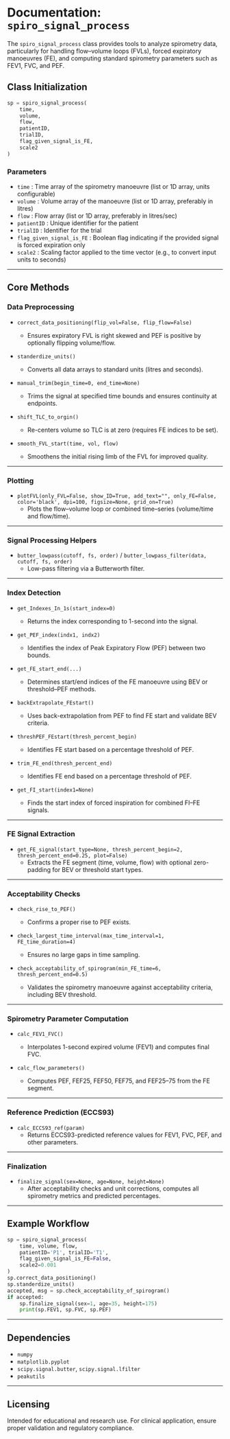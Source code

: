 # Documentation: `spiro_signal_process`

The `spiro_signal_process` class provides tools to analyze spirometry data, particularly for handling flow–volume loops (FVLs), forced expiratory manoeuvres (FE), and computing standard spirometry parameters such as FEV1, FVC, and PEF.

## Class Initialization

```python
sp = spiro_signal_process(
    time,
    volume,
    flow,
    patientID,
    trialID,
    flag_given_signal_is_FE,
    scale2
)
```

### Parameters

* `time`                    : Time array of the spirometry manoeuvre (list or 1D array, units configurable)
* `volume`                  : Volume array of the manoeuvre (list or 1D array, preferably in litres)
* `flow`                    : Flow array (list or 1D array, preferably in litres/sec)
* `patientID`               : Unique identifier for the patient
* `trialID`                 : Identifier for the trial
* `flag_given_signal_is_FE` : Boolean flag indicating if the provided signal is forced expiration only
* `scale2`                  : Scaling factor applied to the time vector (e.g., to convert input units to seconds)

---

## Core Methods

### Data Preprocessing

* `correct_data_positioning(flip_vol=False, flip_flow=False)`
  * Ensures expiratory FVL is right skewed and PEF is positive by optionally flipping volume/flow.

* `standerdize_units()`
  * Converts all data arrays to standard units (litres and seconds).

* `manual_trim(begin_time=0, end_time=None)`
  * Trims the signal at specified time bounds and ensures continuity at endpoints.

* `shift_TLC_to_orgin()`
  * Re-centers volume so TLC is at zero (requires FE indices to be set).

* `smooth_FVL_start(time, vol, flow)`
  * Smoothens the initial rising limb of the FVL for improved quality.

---

### Plotting

* `plotFVL(only_FVL=False, show_ID=True, add_text="", only_FE=False, color='black', dpi=100, figsize=None, grid_on=True)`
  * Plots the flow–volume loop or combined time–series (volume/time and flow/time).

---

### Signal Processing Helpers

* `butter_lowpass(cutoff, fs, order)` / `butter_lowpass_filter(data, cutoff, fs, order)`
  * Low-pass filtering via a Butterworth filter.

---

### Index Detection

* `get_Indexes_In_1s(start_index=0)`
  * Returns the index corresponding to 1-second into the signal.

* `get_PEF_index(indx1, indx2)`
  * Identifies the index of Peak Expiratory Flow (PEF) between two bounds.

* `get_FE_start_end(...)`
  * Determines start/end indices of the FE manoeuvre using BEV or threshold–PEF methods.

* `backExtrapolate_FEstart()`
  * Uses back-extrapolation from PEF to find FE start and validate BEV criteria.

* `threshPEF_FEstart(thresh_percent_begin)`
  * Identifies FE start based on a percentage threshold of PEF.

* `trim_FE_end(thresh_percent_end)`
  * Identifies FE end based on a percentage threshold of PEF.

* `get_FI_start(index1=None)`
  * Finds the start index of forced inspiration for combined FI–FE signals.

---

### FE Signal Extraction

* `get_FE_signal(start_type=None, thresh_percent_begin=2, thresh_percent_end=0.25, plot=False)`
  * Extracts the FE segment (time, volume, flow) with optional zero-padding for BEV or threshold start types.

---

### Acceptability Checks

* `check_rise_to_PEF()`
  * Confirms a proper rise to PEF exists.

* `check_largest_time_interval(max_time_interval=1, FE_time_duration=4)`
  * Ensures no large gaps in time sampling.

* `check_acceptability_of_spirogram(min_FE_time=6, thresh_percent_end=0.5)`
  * Validates the spirometry manoeuvre against acceptability criteria, including BEV threshold.

---

### Spirometry Parameter Computation

* `calc_FEV1_FVC()`
  * Interpolates 1-second expired volume (FEV1) and computes final FVC.

* `calc_flow_parameters()`
  * Computes PEF, FEF25, FEF50, FEF75, and FEF25–75 from the FE segment.

---

### Reference Prediction (ECCS93)

* `calc_ECCS93_ref(param)`
  * Returns ECCS93-predicted reference values for FEV1, FVC, PEF, and other parameters.

---

### Finalization

* `finalize_signal(sex=None, age=None, height=None)`
  * After acceptability checks and unit corrections, computes all spirometry metrics and predicted percentages.

---

## Example Workflow

```python
sp = spiro_signal_process(
    time, volume, flow,
    patientID='P1', trialID='T1',
    flag_given_signal_is_FE=False,
    scale2=0.001
)
sp.correct_data_positioning()
sp.standerdize_units()
accepted, msg = sp.check_acceptability_of_spirogram()
if accepted:
    sp.finalize_signal(sex=1, age=35, height=175)
    print(sp.FEV1, sp.FVC, sp.PEF)
```

---

## Dependencies

* `numpy`
* `matplotlib.pyplot`
* `scipy.signal.butter`, `scipy.signal.lfilter`
* `peakutils`

---

## Licensing

Intended for educational and research use. For clinical application, ensure proper validation and regulatory compliance.
